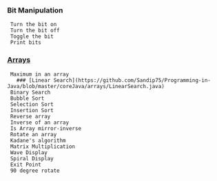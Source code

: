 ### Bit Manipulation
	 Turn the bit on
	 Turn the bit off
	 Toggle the bit
	 Print bits

### [Arrays](https://github.com/Sandip75/Programming-in-Java/tree/master/coreJava/arrays)
	 Maximum in an array
       ### [Linear Search](https://github.com/Sandip75/Programming-in-Java/blob/master/coreJava/arrays/LinearSearch.java)
	 Binary Search
	 Bubble Sort
	 Selection Sort
	 Insertion Sort
	 Reverse array
	 Inverse of an array
	 Is Array mirror-inverse
	 Rotate an array
	 Kadane's algorithm
	 Matrix Multiplication
	 Wave Display
	 Spiral Display
	 Exit Point
	 90 degree rotate
